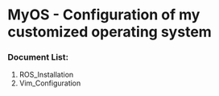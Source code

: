 # MyOS - Configuration of my customized operating system

### Document List:
1. ROS_Installation
2. Vim_Configuration
